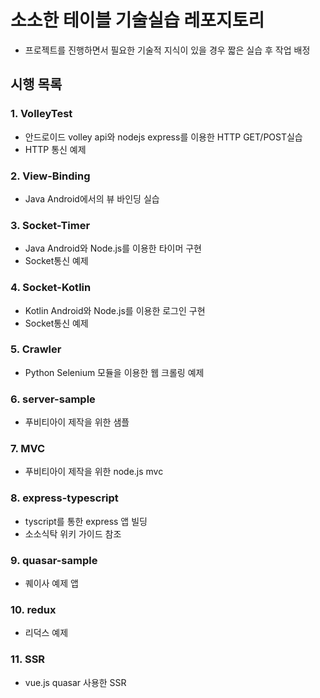 # 소소한 테이블 기술실습 레포지토리
- 프로젝트를 진행하면서 필요한 기술적 지식이 있을 경우 짧은 실습 후 작업 배정

## 시행 목록

### 1. VolleyTest
- 안드로이드 volley api와 nodejs express를 이용한 HTTP GET/POST실습
- HTTP 통신 예제

### 2. View-Binding
- Java Android에서의 뷰 바인딩 실습

### 3. Socket-Timer
- Java Android와 Node.js를 이용한 타이머 구현
- Socket통신 예제

### 4. Socket-Kotlin
- Kotlin Android와 Node.js를 이용한 로그인 구현
- Socket통신 예제

### 5. Crawler
- Python Selenium 모듈을 이용한 웹 크롤링 예제

### 6. server-sample
- 푸비티아이 제작을 위한 샘플 

### 7. MVC
- 푸비티아이 제작을 위한 node.js mvc 

### 8. express-typescript
- tyscript를 통한 express 앱 빌딩
- 소소식탁 위키 가이드 참조

### 9. quasar-sample
- 퀘이사 예제 앱

### 10. redux
- 리덕스 예제 

### 11. SSR
- vue.js quasar 사용한 SSR 

